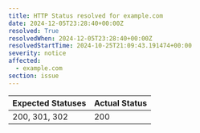 ```yaml
---
title: HTTP Status resolved for example.com
date: 2024-12-05T23:28:40+00:00Z
resolved: True
resolvedWhen: 2024-12-05T23:28:40+00:00Z
resolvedStartTime: 2024-10-25T21:09:43.191474+00:00
severity: notice
affected:
  - example.com
section: issue
---
```


| Expected Statuses | Actual Status  |
|-------------------|----------------|
| 200, 301, 302 | 200 |
